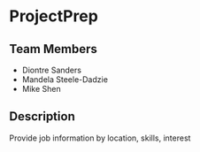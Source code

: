 # ProjectPrep

## Team Members
- Diontre Sanders
- Mandela Steele-Dadzie
- Mike Shen

## Description

Provide job information by location, skills, interest
